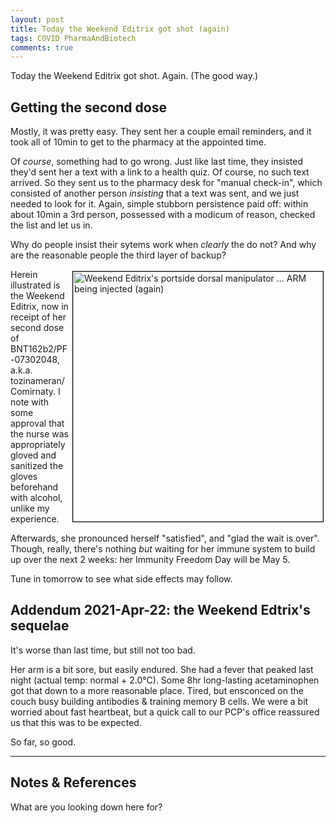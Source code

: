 ```yaml
---
layout: post
title: Today the Weekend Editrix got shot (again)
tags: COVID PharmaAndBiotech 
comments: true
---
```


Today the Weekend Editrix got shot.  Again.  (The good way.)  


## Getting the second dose  

Mostly, it was pretty easy.  They sent her a couple email reminders, and it took all of
10min to get to the pharmacy at the appointed time.  

Of _course_, something had to go wrong.  Just like last time, they insisted they'd sent
her a text with a link to a health quiz.  Of course, no such text arrived.  So they sent
us to the pharmacy desk for "manual check-in", which consisted of another person
_insisting_ that a text was sent, and we just needed to look for it.  Again, simple
stubborn persistence paid off: within about 10min a 3rd person, possessed with a modicum
of reason, checked the list and let us in.  

Why do people insist their sytems work when _clearly_ the do not?  And why are the
reasonable people the third layer of backup?  

<img src="{{ site.baseurl }}/images/2021-04-21-weekend-editrix-got-shot-again-hypo.jpg" width="400" height="400" alt="Weekend Editrix's portside dorsal manipulator ... ARM being injected (again)" title="Weekend Editrix's portside dorsal manipulator ... ARM being injected (again)" style="float: right; margin: 3px 3px 3px 3px; border: 1px solid #000000;"/>
Herein illustrated is the Weekend Editrix, now in receipt of her second dose of
BNT162b2/PF-07302048, a.k.a. tozinameran/Comirnaty.  I note with some approval that the
nurse was appropriately gloved and sanitized the gloves beforehand with alcohol, unlike my
experience.  

Afterwards, she pronounced herself "satisfied", and "glad the wait is over".  Though,
really, there's nothing _but_ waiting for her immune system to build up over the next 2
weeks: her Immunity Freedom Day will be May 5.  

Tune in tomorrow to see what side effects may follow.  


## Addendum 2021-Apr-22: the Weekend Edtrix's sequelae  

It's worse than last time, but still not too bad.  

Her arm is a bit sore, but easily endured.  She had a fever that peaked last night (actual
temp: normal + 2.0&deg;C).  Some 8hr long-lasting acetaminophen got that down to a more
reasonable place.  Tired, but ensconced on the couch busy building antibodies &amp;
training memory B cells.  We were a bit worried about fast heartbeat, but a quick call to
our PCP's office reassured us that this was to be expected.  

So far, so good.  

---

## Notes &amp; References  

<!--
<sup id="fn1a">[[1]](#fn1)</sup>
<a id="fn1">1</a>: [↩](#fn1a)  
-->

What are you looking down here for?  
